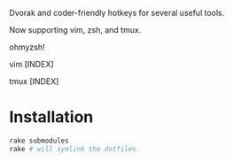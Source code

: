 Dvorak and coder-friendly hotkeys for several useful tools.

Now supporting vim, zsh, and tmux.

ohmyzsh!

vim
[INDEX]

tmux
[INDEX]

# Installation
```sh
rake submodules
rake # will symlink the dotfiles
```
